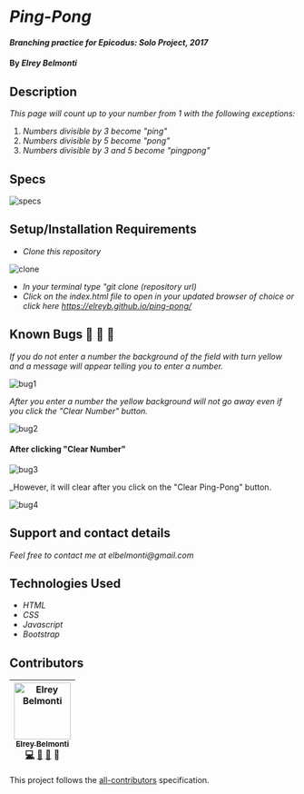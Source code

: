 # _Ping-Pong_

#### _Branching practice for Epicodus: Solo Project, 2017_

#### By _**Elrey Belmonti**_

## Description

_This page will count up to your number from 1 with the following exceptions:_

1. _Numbers divisible by 3 become "ping"_
2. _Numbers divisible by 5 become "pong"_
3. _Numbers divisible by 3 and 5 become "pingpong"_

## Specs

![specs](https://user-images.githubusercontent.com/20192033/29470347-dd77f178-8400-11e7-9d32-98dca772efb7.png)

## Setup/Installation Requirements

* _Clone this repository_

![clone](https://user-images.githubusercontent.com/20192033/29469981-709df288-83ff-11e7-9147-a9b55c6f8f27.png)

* _In your terminal type "git clone (repository url)_
* _Click on the index.html file to open in your updated browser of choice or click here https://elreyb.github.io/ping-pong/_

## Known Bugs 🐛 🐛 🐛

_If you do not enter a number the background of the field with turn yellow and a message will appear telling you to enter a number._


![bug1](https://user-images.githubusercontent.com/20192033/29480956-6516145e-8431-11e7-8edc-697459afdbbb.png)




_After you enter a number the yellow background will not go away even if you click the "Clear Number" button._


![bug2](https://user-images.githubusercontent.com/20192033/29481003-c89512f0-8431-11e7-82a1-8f6abbb45825.png)


#### After clicking "Clear Number"


![bug3](https://user-images.githubusercontent.com/20192033/29481006-cb6e5a0e-8431-11e7-9049-7fa8251c306d.png)


_However, it will clear after you click on the "Clear Ping-Pong" button.

![bug4](https://user-images.githubusercontent.com/20192033/29481011-d10601d8-8431-11e7-8d3b-2820d268255a.png)


## Support and contact details

_Feel free to contact me at elbelmonti@gmail.com_

## Technologies Used

* _HTML_
* _CSS_
* _Javascript_
* _Bootstrap_

## Contributors

<!-- Contributors START
Elrey_Belmonti ElreyB https://github.com/ElreyB code doc bug design
Contributors END -->
<!-- Contributors table START -->
| <img src="https://avatars.githubusercontent.com/ElreyB?s=100" width="100" alt="Elrey Belmonti" /><br />[<sub>Elrey Belmonti</sub>](https://github.com/ElreyB)<br />[💻](https://github.com/ElreyB/ping-pong/commits?author=ElreyB) [📖](https://github.com/ElreyB/ping-pong/commits?author=ElreyB) [🐛](https://github.com/ElreyB/ping-pong/issues?q=author%3AElreyB) 🎨 |
| :---: |
<!-- Contributors table END -->
This project follows the [all-contributors](https://github.com/kentcdodds/all-contributors) specification.
